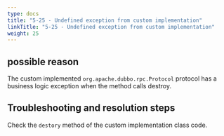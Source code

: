 ```yaml
---
type: docs
title: "5-25 - Undefined exception from custom implementation"
linkTitle: "5-25 - Undefined exception from custom implementation"
weight: 25
---
```


## possible reason

The custom implemented `org.apache.dubbo.rpc.Protocol` protocol has a business logic exception when the method calls destroy.

## Troubleshooting and resolution steps

Check the `destory` method of the custom implementation class code.

<p style="margin-top: 3rem;"> </p>